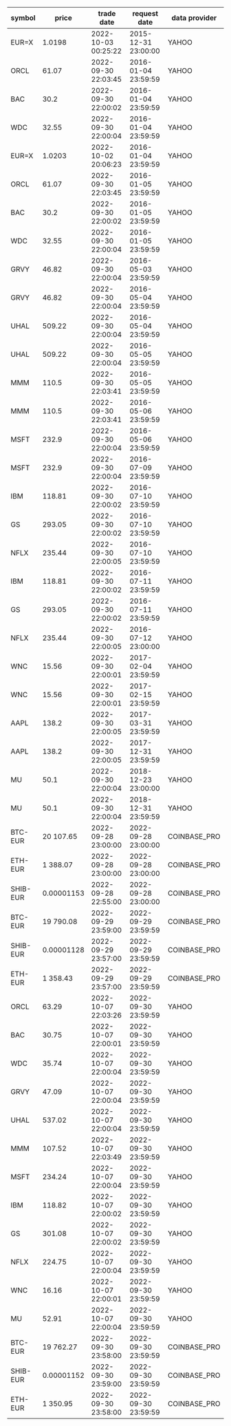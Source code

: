 |symbol  |price          |trade date         |request date       |data provider|
|--------|---------------|-------------------|-------------------|-------------|
|EUR=X   |     1.0198    |2022-10-03 00:25:22|2015-12-31 23:00:00|YAHOO        |
|ORCL    |    61.07      |2022-09-30 22:03:45|2016-01-04 23:59:59|YAHOO        |
|BAC     |    30.2       |2022-09-30 22:00:02|2016-01-04 23:59:59|YAHOO        |
|WDC     |    32.55      |2022-09-30 22:00:04|2016-01-04 23:59:59|YAHOO        |
|EUR=X   |     1.0203    |2022-10-02 20:06:23|2016-01-04 23:59:59|YAHOO        |
|ORCL    |    61.07      |2022-09-30 22:03:45|2016-01-05 23:59:59|YAHOO        |
|BAC     |    30.2       |2022-09-30 22:00:02|2016-01-05 23:59:59|YAHOO        |
|WDC     |    32.55      |2022-09-30 22:00:04|2016-01-05 23:59:59|YAHOO        |
|GRVY    |    46.82      |2022-09-30 22:00:04|2016-05-03 23:59:59|YAHOO        |
|GRVY    |    46.82      |2022-09-30 22:00:04|2016-05-04 23:59:59|YAHOO        |
|UHAL    |   509.22      |2022-09-30 22:00:04|2016-05-04 23:59:59|YAHOO        |
|UHAL    |   509.22      |2022-09-30 22:00:04|2016-05-05 23:59:59|YAHOO        |
|MMM     |   110.5       |2022-09-30 22:03:41|2016-05-05 23:59:59|YAHOO        |
|MMM     |   110.5       |2022-09-30 22:03:41|2016-05-06 23:59:59|YAHOO        |
|MSFT    |   232.9       |2022-09-30 22:00:04|2016-05-06 23:59:59|YAHOO        |
|MSFT    |   232.9       |2022-09-30 22:00:04|2016-07-09 23:59:59|YAHOO        |
|IBM     |   118.81      |2022-09-30 22:00:02|2016-07-10 23:59:59|YAHOO        |
|GS      |   293.05      |2022-09-30 22:00:02|2016-07-10 23:59:59|YAHOO        |
|NFLX    |   235.44      |2022-09-30 22:00:05|2016-07-10 23:59:59|YAHOO        |
|IBM     |   118.81      |2022-09-30 22:00:02|2016-07-11 23:59:59|YAHOO        |
|GS      |   293.05      |2022-09-30 22:00:02|2016-07-11 23:59:59|YAHOO        |
|NFLX    |   235.44      |2022-09-30 22:00:05|2016-07-12 23:00:00|YAHOO        |
|WNC     |    15.56      |2022-09-30 22:00:01|2017-02-04 23:59:59|YAHOO        |
|WNC     |    15.56      |2022-09-30 22:00:01|2017-02-15 23:59:59|YAHOO        |
|AAPL    |   138.2       |2022-09-30 22:00:05|2017-03-31 23:59:59|YAHOO        |
|AAPL    |   138.2       |2022-09-30 22:00:05|2017-12-31 23:59:59|YAHOO        |
|MU      |    50.1       |2022-09-30 22:00:04|2018-12-23 23:00:00|YAHOO        |
|MU      |    50.1       |2022-09-30 22:00:04|2018-12-31 23:59:59|YAHOO        |
|BTC-EUR |20 107.65      |2022-09-28 23:00:00|2022-09-28 23:00:00|COINBASE_PRO |
|ETH-EUR | 1 388.07      |2022-09-28 23:00:00|2022-09-28 23:00:00|COINBASE_PRO |
|SHIB-EUR|     0.00001153|2022-09-28 22:55:00|2022-09-28 23:00:00|COINBASE_PRO |
|BTC-EUR |19 790.08      |2022-09-29 23:59:00|2022-09-29 23:59:59|COINBASE_PRO |
|SHIB-EUR|     0.00001128|2022-09-29 23:57:00|2022-09-29 23:59:59|COINBASE_PRO |
|ETH-EUR | 1 358.43      |2022-09-29 23:57:00|2022-09-29 23:59:59|COINBASE_PRO |
|ORCL    |    63.29      |2022-10-07 22:03:26|2022-09-30 23:59:59|YAHOO        |
|BAC     |    30.75      |2022-10-07 22:00:01|2022-09-30 23:59:59|YAHOO        |
|WDC     |    35.74      |2022-10-07 22:00:04|2022-09-30 23:59:59|YAHOO        |
|GRVY    |    47.09      |2022-10-07 22:00:04|2022-09-30 23:59:59|YAHOO        |
|UHAL    |   537.02      |2022-10-07 22:00:04|2022-09-30 23:59:59|YAHOO        |
|MMM     |   107.52      |2022-10-07 22:03:49|2022-09-30 23:59:59|YAHOO        |
|MSFT    |   234.24      |2022-10-07 22:00:04|2022-09-30 23:59:59|YAHOO        |
|IBM     |   118.82      |2022-10-07 22:00:02|2022-09-30 23:59:59|YAHOO        |
|GS      |   301.08      |2022-10-07 22:00:02|2022-09-30 23:59:59|YAHOO        |
|NFLX    |   224.75      |2022-10-07 22:00:04|2022-09-30 23:59:59|YAHOO        |
|WNC     |    16.16      |2022-10-07 22:00:01|2022-09-30 23:59:59|YAHOO        |
|MU      |    52.91      |2022-10-07 22:00:04|2022-09-30 23:59:59|YAHOO        |
|BTC-EUR |19 762.27      |2022-09-30 23:58:00|2022-09-30 23:59:59|COINBASE_PRO |
|SHIB-EUR|     0.00001152|2022-09-30 23:59:00|2022-09-30 23:59:59|COINBASE_PRO |
|ETH-EUR | 1 350.95      |2022-09-30 23:58:00|2022-09-30 23:59:59|COINBASE_PRO |
